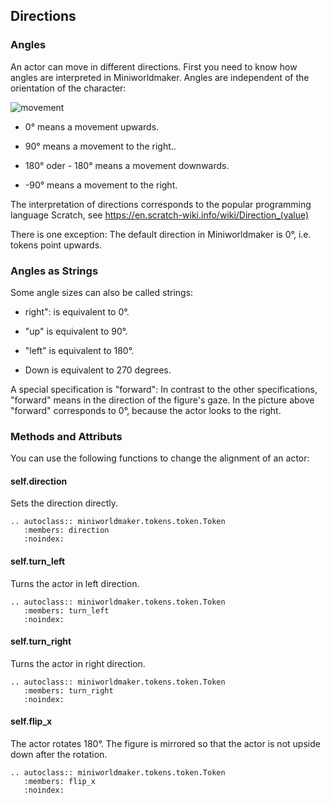 Directions
-----------

### Angles

An actor can move in different directions. First you need to know how angles are interpreted in Miniworldmaker.
Angles are independent of the orientation of the character:

![movement](/_images/movement.jpg)

  * 0° means a movement upwards.
  
  * 90° means a movement to the right..
  
  * 180° oder - 180° means a movement downwards.
  
  * -90° means a movement to the right.

The interpretation of directions corresponds to the popular programming language Scratch, see https://en.scratch-wiki.info/wiki/Direction_(value)

There is one exception: The default direction in Miniworldmaker is 0°, i.e. tokens point upwards.
  
### Angles as Strings

Some angle sizes can also be called strings:

  * right": is equivalent to 0°.
  
  * "up" is equivalent to 90°.
  
  * "left" is equivalent to 180°.
  
  * Down is equivalent to 270 degrees.

A special specification is "forward": In contrast to the other specifications, "forward" means
 in the direction of the figure's gaze. In the picture above "forward" corresponds to 0°, because the actor looks to the right.


### Methods and Attributs

You can use the following functions to change the alignment of an actor:

#### self.direction

Sets the direction directly.

```eval_rst
.. autoclass:: miniworldmaker.tokens.token.Token
   :members: direction
   :noindex:
```

#### self.turn_left

Turns the actor in left direction.

```eval_rst
.. autoclass:: miniworldmaker.tokens.token.Token
   :members: turn_left
   :noindex:
```

#### self.turn_right

Turns the actor in right direction.

```eval_rst
.. autoclass:: miniworldmaker.tokens.token.Token
   :members: turn_right
   :noindex:
```

#### self.flip_x

The actor rotates 180°. The figure is mirrored so that the actor is not upside down after the rotation.

```eval_rst
.. autoclass:: miniworldmaker.tokens.token.Token
   :members: flip_x
   :noindex:
```
